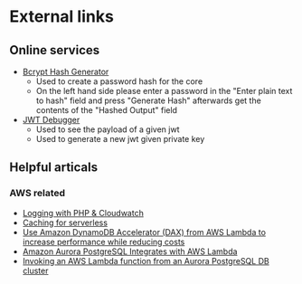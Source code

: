 # External links

## Online services

* [Bcrypt Hash Generator](https://www.devglan.com/online-tools/bcrypt-hash-generator)
  * Used to create a password hash for the core
  * On the left hand side please enter a password in the "Enter plain text to hash" field and press "Generate Hash" afterwards get the contents of the "Hashed Output" field
* [JWT Debugger](https://jwt.io/)
  * Used to see the payload of a given jwt
  * Used to generate a new jwt given private key

## Helpful articals

### AWS related

* [Logging with PHP & Cloudwatch](https://aws.amazon.com/blogs/developer/php-application-logging-with-amazon-cloudwatch-logs-and-monolog/)
* [Caching for serverless](https://theburningmonk.com/2019/10/all-you-need-to-know-about-caching-for-serverless-applications/)
* [Use Amazon DynamoDB Accelerator (DAX) from AWS Lambda to increase performance while reducing costs](https://aws.amazon.com/blogs/database/how-to-increase-performance-while-reducing-costs-by-using-amazon-dynamodb-accelerator-dax-and-aws-lambda/)
* [Amazon Aurora PostgreSQL Integrates with AWS Lambda](https://aws.amazon.com/about-aws/whats-new/2020/12/amazon-aurora-postgresql-integrates-with-aws-lambda/)
* [Invoking an AWS Lambda function from an Aurora PostgreSQL DB cluster](https://docs.aws.amazon.com/AmazonRDS/latest/AuroraUserGuide/PostgreSQL-Lambda.html)

